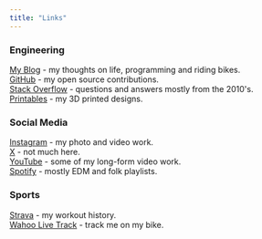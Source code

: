 ```yaml
---
title: "Links"
---
```


### Engineering

[My Blog](https://gennari.com/archives/) - my thoughts on life, programming and riding bikes.   
[GitHub](https://github.com/jgennari) - my open source contributions.  
[Stack Overflow](https://stackoverflow.com/users/363859/joey-gennari) - questions and answers mostly from the 2010's.  
[Printables](https://www.printables.com/social/202625-joey-gennari) - my 3D printed designs.  


### Social Media

[Instagram](https://www.instagram.com/joeygennari/) - my photo and video work.  
[X](https://x.com/cybrjoe) - not much here.  
[YouTube](https://www.youtube.com/c/JoeyGennari) - some of my long-form video work.  
[Spotify](https://open.spotify.com/user/cybrjoe) - mostly EDM and folk playlists.  

### Sports

[Strava](https://www.strava.com/athletes/jgennari) - my workout history.  
[Wahoo Live Track](https://www.wahooligan.com/users/live/EYdumdvMy9YvSbPRrchRVw) - track me on my bike.  